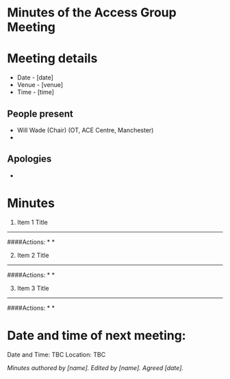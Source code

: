 Minutes of the Access Group Meeting
===================

Meeting details
===================

* Date - [date]
* Venue - [venue]
* Time - [time]

People present
---------------
* Will Wade (Chair) (OT, ACE Centre, Manchester)
* 


Apologies
---------------
* 

Minutes
===================

1. Item 1 Title
---------------

####Actions:
 * 
 * 

2. Item 2 Title
---------------

####Actions:
 * 
 * 

3. Item 3 Title
---------------

####Actions:
 * 
 * 

Date and time of next meeting:  
===================
Date and Time: TBC
Location: TBC

*Minutes authored by [name]. Edited by [name]. Agreed [date].*
